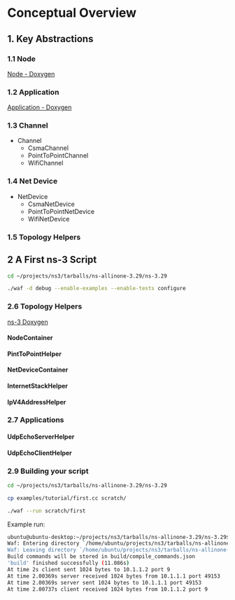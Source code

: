 # Conceptual Overview

## 1. Key Abstractions

### 1.1 Node

[Node - Doxygen](https://www.nsnam.org/doxygen/classns3_1_1_node.html)

### 1.2 Application

[Application - Doxygen](https://www.nsnam.org/doxygen/classns3_1_1_application.html)

### 1.3 Channel

* Channel
    * CsmaChannel
    * PointToPointChannel
    * WifiChannel

### 1.4 Net Device

* NetDevice
    * CsmaNetDevice
    * PointToPointNetDevice
    * WifiNetDevice

### 1.5 Topology Helpers


## 2 A First ns-3 Script

```sh
cd ~/projects/ns3/tarballs/ns-allinone-3.29/ns-3.29

./waf -d debug --enable-examples --enable-tests configure
```


### 2.6 Topology Helpers

[ns-3 Doxygen](https://www.nsnam.org/doxygen/index.html)
#### NodeContainer


#### PintToPointHelper


#### NetDeviceContainer


#### InternetStackHelper


#### IpV4AddressHelper

### 2.7 Applications

#### UdpEchoServerHelper


#### UdpEchoClientHelper


### 2.9 Building your script

```sh
cd ~/projects/ns3/tarballs/ns-allinone-3.29/ns-3.29

cp examples/tutorial/first.cc scratch/

./waf --run scratch/first
```

Example run:

```sh
ubuntu@ubuntu-desktop:~/projects/ns3/tarballs/ns-allinone-3.29/ns-3.29$ ./waf --run scratch/first
Waf: Entering directory `/home/ubuntu/projects/ns3/tarballs/ns-allinone-3.29/ns-3.29/build'
Waf: Leaving directory `/home/ubuntu/projects/ns3/tarballs/ns-allinone-3.29/ns-3.29/build'
Build commands will be stored in build/compile_commands.json
'build' finished successfully (11.086s)
At time 2s client sent 1024 bytes to 10.1.1.2 port 9
At time 2.00369s server received 1024 bytes from 10.1.1.1 port 49153
At time 2.00369s server sent 1024 bytes to 10.1.1.1 port 49153
At time 2.00737s client received 1024 bytes from 10.1.1.2 port 9
```
